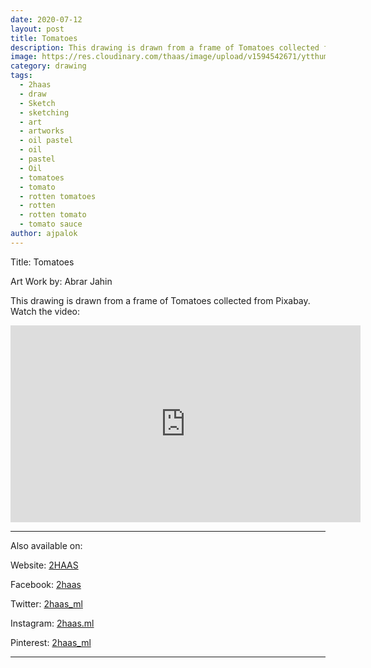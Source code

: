 ```yaml
---
date: 2020-07-12
layout: post
title: Tomatoes
description: This drawing is drawn from a frame of Tomatoes collected from Pixabay.
image: https://res.cloudinary.com/thaas/image/upload/v1594542671/ytthumb_zutspa.jpg
category: drawing
tags:
  - 2haas
  - draw
  - Sketch
  - sketching
  - art
  - artworks
  - oil pastel
  - oil
  - pastel
  - Oil
  - tomatoes
  - tomato
  - rotten tomatoes
  - rotten
  - rotten tomato
  - tomato sauce
author: ajpalok
---
```

Title: Tomatoes

Art Work by: Abrar Jahin

This drawing is drawn from a frame of Tomatoes collected from Pixabay. Watch the video:
<iframe width="560" height="315" src="https://www.youtube-nocookie.com/embed/q4viV2jKojY" frameborder="0" allow="accelerometer; autoplay; encrypted-media; gyroscope; picture-in-picture" allowfullscreen></iframe>

- - -

Also available on:  

Website: [2HAAS](https://2haas.ml/)  

Facebook: [2haas](https://facebook.com/2haas)  

Twitter: [2haas_ml](https://twitter.com/2haas_ml)  

Instagram: [2haas.ml](https://instagram.com/2haas.ml)  

Pinterest: [2haas_ml](https://pinterest.com/2haas_ml)  

- - -
